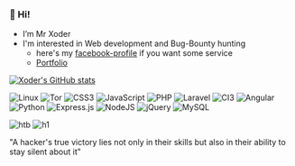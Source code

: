### 👋 Hi!
- I’m Mr Xoder
- I'm interested in Web development and Bug-Bounty hunting
  - here's my [facebook-profile](https://www.facebook.com/profile.php?lst=100084748959056%3A100084748959056%3A1662648222) if you want some service  
  - [Portfolio](https://profile.byteforge.site/)

 
 [![Xoder's GitHub stats](https://github-readme-stats.vercel.app/api?username=mrxoder&show_icons=true&theme=radical)](https://github.com/mrxoder)
 
 
 ![Linux](https://img.shields.io/badge/Linux-FCC624?style=for-the-badge&logo=linux&logoColor=black)
 ![Tor](https://img.shields.io/badge/Tor-7D4698?style=for-the-badge&logo=Tor-Browser&logoColor=white)
 ![CSS3](https://img.shields.io/badge/css3-%231572B6.svg?style=for-the-badge&logo=css3&logoColor=white)
 ![JavaScript](https://img.shields.io/badge/javascript-%23323330.svg?style=for-the-badge&logo=javascript&logoColor=%23F7DF1E)
 ![PHP](https://img.shields.io/badge/php-%23777BB4.svg?style=for-the-badge&logo=php&logoColor=white)
 ![Laravel](https://img.shields.io/badge/laravel-%23777BB4.svg?style=for-the-badge&logo=laravel&logoColor=white)
 ![CI3](https://img.shields.io/badge/CI3-CodeIgniter3-blueviolet?style=for-the-badge&logo=appveyor)
 ![Angular](https://img.shields.io/badge/Angular-494649.svg?style=for-the-badge&logo=Angular&logoColor=white)
 ![Python](https://img.shields.io/badge/python-3670A0?style=for-the-badge&logo=python&logoColor=ffdd54)
 ![Express.js](https://img.shields.io/badge/express.js-%23404d59.svg?style=for-the-badge&logo=express&logoColor=%2361DAFB)
 ![NodeJS](https://img.shields.io/badge/node.js-6DA55F?style=for-the-badge&logo=node.js&logoColor=white)
 ![jQuery](https://img.shields.io/badge/jquery-%230769AD.svg?style=for-the-badge&logo=jquery&logoColor=white)
 ![MySQL](https://img.shields.io/badge/mysql-%2300f.svg?style=for-the-badge&logo=mysql&logoColor=white)
  
 ![htb](https://img.shields.io/badge/Hack%20The%20Box-9FEF00.svg?style=for-the-badge&logo=Hack-The-Box&logoColor=black)
 ![h1](https://img.shields.io/badge/HackerOne-494649.svg?style=for-the-badge&logo=HackerOne&logoColor=white)
 
 "A hacker's true victory lies not only in their skills but also in their ability to stay silent about it"
